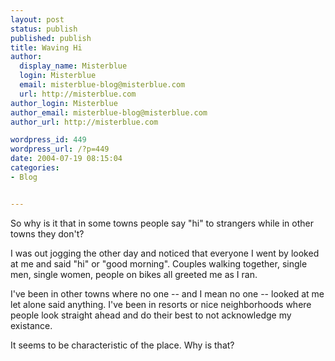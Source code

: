 ```yaml
---
layout: post
status: publish
published: publish
title: Waving Hi
author:
  display_name: Misterblue
  login: Misterblue
  email: misterblue-blog@misterblue.com
  url: http://misterblue.com
author_login: Misterblue
author_email: misterblue-blog@misterblue.com
author_url: http://misterblue.com

wordpress_id: 449
wordpress_url: /?p=449
date: 2004-07-19 08:15:04
categories:
- Blog


---
```

<p>
So why is it that in some towns people say "hi" to strangers while in other towns they don't?
</p>
<p>
I was out jogging the other day and noticed that everyone I went by looked at me and said "hi" or "good morning".
Couples walking together, single men, single women, people on bikes all greeted me as I ran.
</p>
<p>
I've been in other towns where no one -- and I mean no one -- looked at me let alone said anything.  
I've been in resorts or nice neighborhoods where people look straight ahead and do their best to not acknowledge my existance.
</p>
<p>
It seems to be characteristic of the place.
Why is that?
</p>
